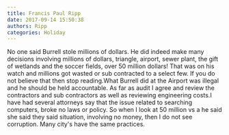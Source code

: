 ```yaml
---
title: Francis Paul Ripp
date: 2017-09-14 15:50:38
authors: Ripp
categories: Holiday
---
```


 No one said Burrell stole millions of dollars. He did indeed make many decisions involving  millions of dollars, triangle, airport, sewer plant, the gift of wetlands and the soccer fields, over 50 million dollars! That was on his watch and millions got wasted or sub contracted to a select few. If you do not believe that then stop reading.What Burrell did at the Airport was illegal and he should be held accountable. As far as audit I agree and review the contractors and sub contractors as well as reviewing engineering costs.I have had several attorneys say that the issue related to searching computers, broke no laws or policy. So when I look at 50 million vs a he said she said they said situation, involving no money, then I do not see corruption. Many city's have the same practices.